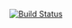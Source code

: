 [![Build Status](https://travis-ci.org/Durbois/recipe-site-spring.svg?branch=master)](https://travis-ci.org/Durbois/recipe-site-spring)
